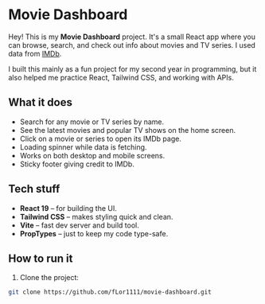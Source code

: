 # Movie Dashboard

Hey! This is my **Movie Dashboard** project. It's a small React app where you can browse, search, and check out info about movies and TV series. I used data from [IMDb](https://www.imdb.com/).  

I built this mainly as a fun project for my second year in programming, but it also helped me practice React, Tailwind CSS, and working with APIs.

## What it does

- Search for any movie or TV series by name.
- See the latest movies and popular TV shows on the home screen.
- Click on a movie or series to open its IMDb page.
- Loading spinner while data is fetching.
- Works on both desktop and mobile screens.
- Sticky footer giving credit to IMDb.

## Tech stuff

- **React 19** – for building the UI.
- **Tailwind CSS** – makes styling quick and clean.
- **Vite** – fast dev server and build tool.
- **PropTypes** – just to keep my code type-safe.

## How to run it

1. Clone the project:

```bash
git clone https://github.com/fLor1111/movie-dashboard.git
